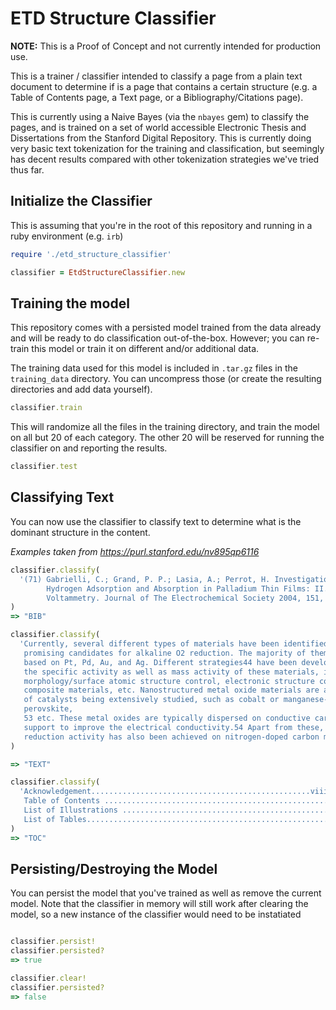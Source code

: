 # ETD Structure Classifier

**NOTE:** This is a Proof of Concept and not currently intended for production use.

This is a trainer / classifier intended to classify a page from a plain text document to determine if is a page that contains a certain structure (e.g. a Table of Contents page, a Text page, or a Bibliography/Citations page).

This is currently using a Naive Bayes (via the `nbayes` gem) to classify the pages, and is trained on a set of world accessible Electronic Thesis and Dissertations from the Stanford Digital Repository.  This is currently doing very basic text tokenization for the training and classification, but seemingly has decent results compared with other tokenization strategies we've  tried thus far.

## Initialize the Classifier

This is assuming that you're in the root of this repository and running in a ruby environment (e.g. `irb`)

```ruby
require './etd_structure_classifier'

classifier = EtdStructureClassifier.new
```

## Training the model

This repository comes with a persisted model trained from the data already and will be ready to do classification out-of-the-box.  However; you can re-train this model or train it on different and/or additional data.

The training data used for this model is included in `.tar.gz` files in the `training_data` directory.  You can uncompress those (or create the resulting directories and add data yourself).

```ruby
classifier.train
```

This will randomize all the files in the training directory, and train the model on all but 20 of each category.  The other 20 will be reserved for running the classifier on and reporting the results.

```ruby
classifier.test
```

## Classifying Text

You can now use the classifier to classify text to determine what is the dominant structure in the content.

_Examples taken from https://purl.stanford.edu/nv895qp6116_
```ruby
classifier.classify(
  '(71) Gabrielli, C.; Grand, P. P.; Lasia, A.; Perrot, H. Investigation of
        Hydrogen Adsorption and Absorption in Palladium Thin Films: II. Cyclic
        Voltammetry. Journal of The Electrochemical Society 2004, 151, A1937-A1942.'
)
=> "BIB"

classifier.classify(
  'Currently, several different types of materials have been identified as
   promising candidates for alkaline O2 reduction. The majority of them are metal NPs
   based on Pt, Pd, Au, and Ag. Different strategies44 have been developed to improve
   the specific activity as well as mass activity of these materials, including
   morphology/surface atomic structure control, electronic structure control via alloying,
   composite materials, etc. Nanostructured metal oxide materials are another large group
   of catalysts being extensively studied, such as cobalt or manganese-based spinel,54
   perovskite,
   53 etc. These metal oxides are typically dispersed on conductive carbon
   support to improve the electrical conductivity.54 Apart from these, good alkaline O2
   reduction activity has also been achieved on nitrogen-doped carbon materials.55'
)

=> "TEXT"

classifier.classify(
  'Acknowledgement.................................................viii
   Table of Contents .....................................................x
   List of Illustrations ................................................xiii
   List of Tables..........................................................xx'
)
=> "TOC"
```

## Persisting/Destroying the Model

You can persist the model that you've trained as well as remove the current model.  Note that the classifier in memory will still work after clearing the model, so a new instance of the classifier would need to be instatiated

```ruby

classifier.persist!
classifier.persisted?
=> true

classifier.clear!
classifier.persisted?
=> false
```
